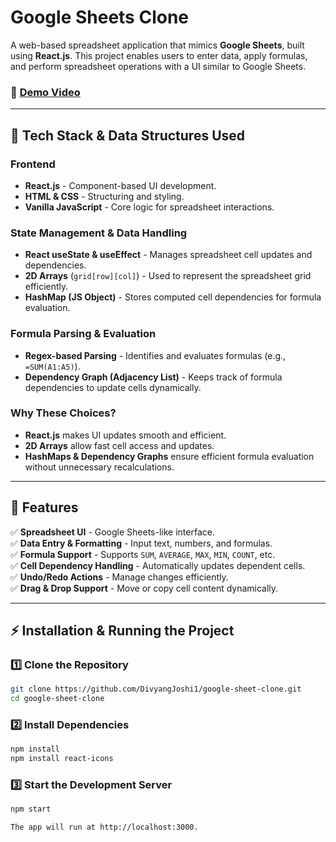 # Google Sheets Clone  

A web-based spreadsheet application that mimics **Google Sheets**, built using **React.js**. This project enables users to enter data, apply formulas, and perform spreadsheet operations with a UI similar to Google Sheets.  

### 🎥 [Demo Video](https://www.loom.com/share/5702ae73d91c43bba79e7e64443cae78?sid=06a4ec67-c91d-408d-b1a6-0f157e9bfc92)

---

## 🚀 Tech Stack & Data Structures Used  

### **Frontend**  
- **React.js** - Component-based UI development.  
- **HTML & CSS** - Structuring and styling.  
- **Vanilla JavaScript** - Core logic for spreadsheet interactions.  

### **State Management & Data Handling**  
- **React useState & useEffect** - Manages spreadsheet cell updates and dependencies.  
- **2D Arrays** (`grid[row][col]`) - Used to represent the spreadsheet grid efficiently.  
- **HashMap (JS Object)** - Stores computed cell dependencies for formula evaluation.  

### **Formula Parsing & Evaluation**  
- **Regex-based Parsing** - Identifies and evaluates formulas (e.g., `=SUM(A1:A5)`).  
- **Dependency Graph (Adjacency List)** - Keeps track of formula dependencies to update cells dynamically.  

### **Why These Choices?**  
- **React.js** makes UI updates smooth and efficient.  
- **2D Arrays** allow fast cell access and updates.  
- **HashMaps & Dependency Graphs** ensure efficient formula evaluation without unnecessary recalculations.  

---

## 📌 Features  

✅ **Spreadsheet UI** - Google Sheets-like interface.  
✅ **Data Entry & Formatting** - Input text, numbers, and formulas.  
✅ **Formula Support** - Supports `SUM`, `AVERAGE`, `MAX`, `MIN`, `COUNT`, etc.  
✅ **Cell Dependency Handling** - Automatically updates dependent cells.  
✅ **Undo/Redo Actions** - Manage changes efficiently.  
✅ **Drag & Drop Support** - Move or copy cell content dynamically.  

---

## ⚡ Installation & Running the Project  

### **1️⃣ Clone the Repository**  
```sh
git clone https://github.com/DivyangJoshi1/google-sheet-clone.git
cd google-sheet-clone
```

### **2️⃣ Install Dependencies**
```sh
npm install
npm install react-icons
```

### **3️⃣ Start the Development Server**
```sh
npm start

The app will run at http://localhost:3000.
